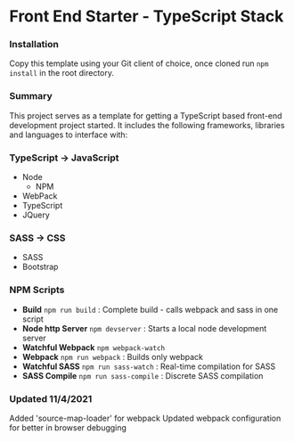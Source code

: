 # Front End Starter - TypeScript Stack

### Installation
Copy this template using your Git client of choice, once cloned run `npm install` in the root directory.

### Summary

This project serves as a template for getting a TypeScript based front-end development
project started. It includes the following frameworks, libraries and languages to interface with:

### TypeScript -> JavaScript
* Node
    * NPM
* WebPack
* TypeScript
* JQuery

### SASS -> CSS
* SASS
* Bootstrap

### NPM Scripts
* **Build** `npm run build` : Complete build - calls webpack and sass in one script
* **Node http Server** `npm devserver` : Starts a local node development server
* **Watchful Webpack** `npm webpack-watch` 
* **Webpack** `npm run webpack` : Builds only webpack
* **Watchful SASS** `npm run sass-watch` : Real-time compilation for SASS
* **SASS Compile** `npm run sass-compile` : Discrete SASS compilation

### Updated 11/4/2021
Added 'source-map-loader' for webpack
Updated webpack configuration for better in browser debugging
